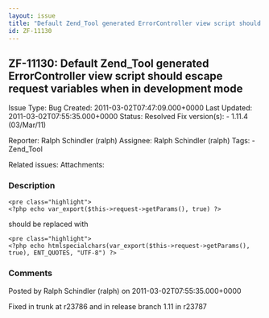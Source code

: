 ```yaml
---
layout: issue
title: "Default Zend_Tool generated ErrorController view script should escape request variables when in development mode"
id: ZF-11130
---
```


ZF-11130: Default Zend\_Tool generated ErrorController view script should escape request variables when in development mode
---------------------------------------------------------------------------------------------------------------------------

 Issue Type: Bug Created: 2011-03-02T07:47:09.000+0000 Last Updated: 2011-03-02T07:55:35.000+0000 Status: Resolved Fix version(s): - 1.11.4 (03/Mar/11)
 
 Reporter:  Ralph Schindler (ralph)  Assignee:  Ralph Schindler (ralph)  Tags: - Zend\_Tool
 
 Related issues: 
 Attachments: 
### Description

 
    <pre class="highlight">
    <?php echo var_export($this->request->getParams(), true) ?>


should be replaced with

 
    <pre class="highlight">
    <?php echo htmlspecialchars(var_export($this->request->getParams(), true), ENT_QUOTES, "UTF-8") ?>


 

 

### Comments

Posted by Ralph Schindler (ralph) on 2011-03-02T07:55:35.000+0000

Fixed in trunk at r23786 and in release branch 1.11 in r23787

 

 